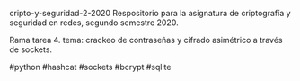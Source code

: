 cripto-y-seguridad-2-2020
Respositorio para la asignatura de criptografía y seguridad en redes, segundo semestre 2020.

Rama tarea 4. tema: crackeo de contraseñas y cifrado asimétrico a través de sockets. 

#python #hashcat #sockets #bcrypt #sqlite
